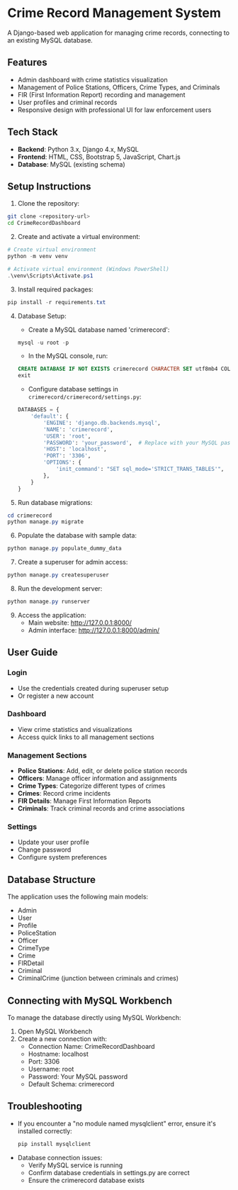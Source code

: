 # Crime Record Management System

A Django-based web application for managing crime records, connecting to an existing MySQL database.

## Features

- Admin dashboard with crime statistics visualization
- Management of Police Stations, Officers, Crime Types, and Criminals
- FIR (First Information Report) recording and management
- User profiles and criminal records
- Responsive design with professional UI for law enforcement users

## Tech Stack

- **Backend**: Python 3.x, Django 4.x, MySQL
- **Frontend**: HTML, CSS, Bootstrap 5, JavaScript, Chart.js
- **Database**: MySQL (existing schema)

## Setup Instructions

1. Clone the repository:
```bash
git clone <repository-url>
cd CrimeRecordDashboard
```

2. Create and activate a virtual environment:
```powershell
# Create virtual environment
python -m venv venv

# Activate virtual environment (Windows PowerShell)
.\venv\Scripts\Activate.ps1
```

3. Install required packages:
```powershell
pip install -r requirements.txt
```

4. Database Setup:
   - Create a MySQL database named 'crimerecord':
   ```powershell
   mysql -u root -p
   ```
   - In the MySQL console, run:
   ```sql
   CREATE DATABASE IF NOT EXISTS crimerecord CHARACTER SET utf8mb4 COLLATE utf8mb4_unicode_ci;
   exit
   ```
   - Configure database settings in `crimerecord/crimerecord/settings.py`:
   ```python
   DATABASES = {
       'default': {
           'ENGINE': 'django.db.backends.mysql',
           'NAME': 'crimerecord',
           'USER': 'root',
           'PASSWORD': 'your_password',  # Replace with your MySQL password
           'HOST': 'localhost',
           'PORT': '3306',
           'OPTIONS': {
               'init_command': "SET sql_mode='STRICT_TRANS_TABLES'",
           },
       }
   }
   ```

5. Run database migrations:
```powershell
cd crimerecord
python manage.py migrate
```

6. Populate the database with sample data:
```powershell
python manage.py populate_dummy_data
```

7. Create a superuser for admin access:
```powershell
python manage.py createsuperuser
```

8. Run the development server:
```powershell
python manage.py runserver
```

9. Access the application:
   - Main website: http://127.0.0.1:8000/
   - Admin interface: http://127.0.0.1:8000/admin/

## User Guide

### Login
- Use the credentials created during superuser setup
- Or register a new account

### Dashboard
- View crime statistics and visualizations
- Access quick links to all management sections

### Management Sections
- **Police Stations**: Add, edit, or delete police station records
- **Officers**: Manage officer information and assignments
- **Crime Types**: Categorize different types of crimes
- **Crimes**: Record crime incidents
- **FIR Details**: Manage First Information Reports
- **Criminals**: Track criminal records and crime associations

### Settings
- Update your user profile
- Change password
- Configure system preferences

## Database Structure
The application uses the following main models:
- Admin
- User
- Profile
- PoliceStation
- Officer
- CrimeType
- Crime
- FIRDetail
- Criminal
- CriminalCrime (junction between criminals and crimes)

## Connecting with MySQL Workbench
To manage the database directly using MySQL Workbench:
1. Open MySQL Workbench
2. Create a new connection with:
   - Connection Name: CrimeRecordDashboard
   - Hostname: localhost
   - Port: 3306
   - Username: root
   - Password: Your MySQL password
   - Default Schema: crimerecord

## Troubleshooting
- If you encounter a "no module named mysqlclient" error, ensure it's installed correctly:
  ```powershell
  pip install mysqlclient
  ```
- Database connection issues:
  - Verify MySQL service is running
  - Confirm database credentials in settings.py are correct
  - Ensure the crimerecord database exists
